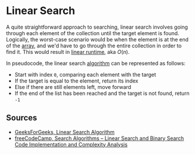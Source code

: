# Linear Search

A quite straightforward approach to searching, linear search involves going through each element of the collection until the target element is found. Logically, the worst-case scenario would be when the element is at the end of the [array](Computer%20Science/Data%20Structures/array.md), and we'd have to go through the entire collection in order to find it. This would result in [linear runtime](Computer%20Science/Asymptotic%20Notation/Common%20Runtimes/linear%20runtime.md), aka $O(n)$.

In pseudocode, the linear search [algorithm](Computer%20Science/Algorithms/algorithm.md) can be represented as follows:

- Start with index `0`, comparing each element with the target
- If the target is equal to the element, return its index
- Else if there are still elements left, move forward
- If the end of the list has been reached and the target is not found, return `-1`

## Sources

- [GeeksForGeeks, Linear Search Algorithm](https://www.geeksforgeeks.org/linear-search/)
- [freeCodeCamp, Search Algorithms – Linear Search and Binary Search Code Implementation and Complexity Analysis
](https://www.freecodecamp.org/news/search-algorithms-linear-and-binary-search-explained/)
